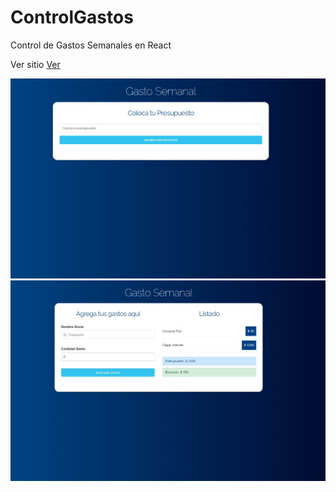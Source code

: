 # ControlGastos
Control de Gastos Semanales en React

Ver sitio [Ver](https://objective-bose-c60ca5.netlify.app/)

![control de gastos](/public/preview-1.jpg)
![control de gastos2](/public/preview-2.jpg)

